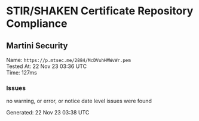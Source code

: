 # STIR/SHAKEN Certificate Repository Compliance

## Martini Security

Name: `https://p.mtsec.me/2884/McDVuhHMWvWr.pem`\
Tested At: 22 Nov 23 03:36 UTC\
Time: 127ms

### Issues

no warning, or error, or notice date level issues were found

Generated: 22 Nov 23 03:38 UTC